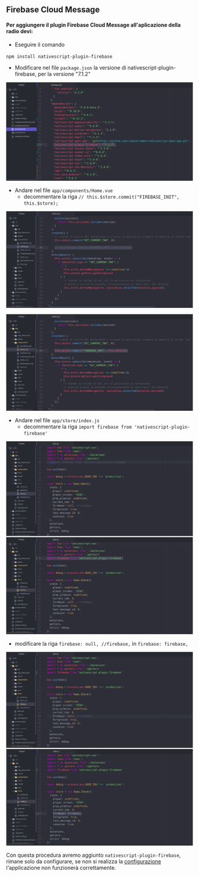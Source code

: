 ## Firebase Cloud Message



#### Per aggiungere il plugin Firebase Cloud Message all'aplicazione della radio devi:

* Eseguire il comando

`npm install nativescript-plugin-firebase`

* Modificare nel file `package.json` la versione di nativescript-plugin-firebase, per la versione "7.1.2"

![01](./imagenesDeGuiaParaAgregarFirebase/01s.png)

* Andare nel file `app/components/Home.vue`
  - decommentare la riga `// this.$store.commit("FIREBASE_INIT", this.$store);`

![02](./imagenesDeGuiaParaAgregarFirebase/02s.png)

![03](./imagenesDeGuiaParaAgregarFirebase/03s.png)

* Andare nel file `app/store/index.js`
  - decommentare la riga `import firebase from 'nativescript-plugin-firebase'`

![04](./imagenesDeGuiaParaAgregarFirebase/04s.png)
![05](./imagenesDeGuiaParaAgregarFirebase/05s.png)
  - modificare la riga `firebase: null, //firebase,` in `firebase: firebase,`

![06](./imagenesDeGuiaParaAgregarFirebase/06s.png)
![07](./imagenesDeGuiaParaAgregarFirebase/07s.png)

Con questa procedura avremo aggiunto `nativescript-plugin-firebase`, rimane solo da configurare, se non si realizza la [configurazione](Guia-de-configuracion-de-firebase.md) l'applicazione non funzionerà correttamente.
